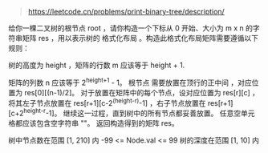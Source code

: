 > https://leetcode.cn/problems/print-binary-tree/description/

给你一棵二叉树的根节点 root ，请你构造一个下标从 0 开始、大小为 m x n 的字符串矩阵 res ，用以表示树的 格式化布局 。构造此格式化布局矩阵需要遵循以下规则：

树的高度为 height ，矩阵的行数 m 应该等于 height + 1.

矩阵的列数 n 应该等于 2<sup>height+1</sup> - 1。
根节点 需要放置在顶行的正中间 ，对应位置为 res[0][(n-1)/2]。
对于放置在矩阵中的每个节点，设对应位置为 res[r][c] ，将其左子节点放置在 res[r+1][c-2<sup>(height-r)</sup>-1] ，右子节点放置在 res[r+1][c+2<sup>height-r</sup>-1]。
继续这一过程，直到树中的所有节点都妥善放置。
任意空单元格都应该包含空字符串 ""。
返回构造得到的矩阵 res。

树中节点数在范围 [1, 210] 内
-99 <= Node.val <= 99
树的深度在范围 [1, 10] 内
